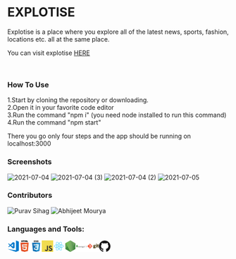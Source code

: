 
# EXPLOTISE

Explotise is a place where you explore all of the latest news, sports, fashion, locations etc. all at the same place.
<br />

You can visit explotise [HERE][link]
 
<br />

### How To Use

1.Start by cloning the repository or downloading.
<br/>
2.Open it in your favorite code editor 
<br/>
3.Run the command "npm i" (you need node installed to run this command)
<br/>
4.Run the command "npm start"
<br/>

There you go only four steps and the app should be running on localhost:3000

### Screenshots
![2021-07-04](https://user-images.githubusercontent.com/67868256/124415274-26afd580-dd72-11eb-8d8a-ff267dac8b80.png)
![2021-07-04 (3)](https://user-images.githubusercontent.com/67868256/124415321-3fb88680-dd72-11eb-8111-910e32aa8558.png)
![2021-07-04 (2)](https://user-images.githubusercontent.com/67868256/124415337-48a95800-dd72-11eb-9c96-6a79bb94208b.png)
![2021-07-05](https://user-images.githubusercontent.com/67868256/124415447-81e1c800-dd72-11eb-85a7-24a300a5b09a.png)

### Contributors
![Purav Sihag](https://avatars.githubusercontent.com/u/74045482?v=4)
![Abhijeet Mourya](https://avatars.githubusercontent.com/u/67868256?s=400&u=dbb8e76cd67317c72f4213582917fcbdb294c1bc&v=4)


### Languages and Tools:

<img align="left" alt="Visual Studio Code" width="26px" src="https://raw.githubusercontent.com/github/explore/80688e429a7d4ef2fca1e82350fe8e3517d3494d/topics/visual-studio-code/visual-studio-code.png" />
<img align="left" alt="HTML5" width="26px" src="https://raw.githubusercontent.com/github/explore/80688e429a7d4ef2fca1e82350fe8e3517d3494d/topics/html/html.png" />
<img align="left" alt="CSS3" width="26px" src="https://raw.githubusercontent.com/github/explore/80688e429a7d4ef2fca1e82350fe8e3517d3494d/topics/css/css.png" />
<img align="left" alt="JavaScript" width="26px" src="https://raw.githubusercontent.com/github/explore/80688e429a7d4ef2fca1e82350fe8e3517d3494d/topics/javascript/javascript.png" />
<img align="left" alt="React" width="26px" src="https://raw.githubusercontent.com/github/explore/80688e429a7d4ef2fca1e82350fe8e3517d3494d/topics/react/react.png" />
<img align="left" alt="Node.js" width="26px" src="https://raw.githubusercontent.com/github/explore/80688e429a7d4ef2fca1e82350fe8e3517d3494d/topics/nodejs/nodejs.png" />
<img align="left" alt="MongoDB" width="26px" src="https://raw.githubusercontent.com/github/explore/80688e429a7d4ef2fca1e82350fe8e3517d3494d/topics/mongodb/mongodb.png" />
<img align="left" alt="Git" width="26px" src="https://raw.githubusercontent.com/github/explore/80688e429a7d4ef2fca1e82350fe8e3517d3494d/topics/git/git.png" />
<img align="left" alt="GitHub" width="26px" src="https://raw.githubusercontent.com/github/explore/78df643247d429f6cc873026c0622819ad797942/topics/github/github.png" />

[link]: https://explotise.netlify.app/
